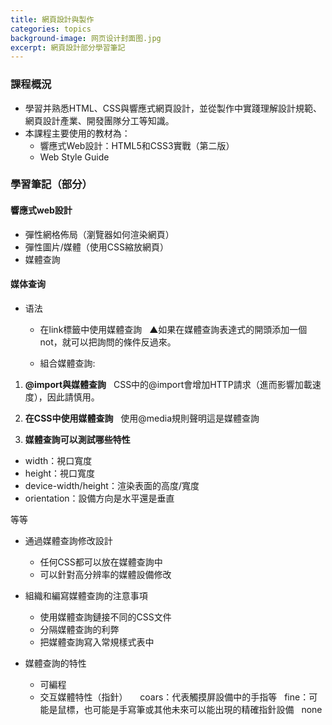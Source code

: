 ```yaml
---
title: 網頁設計與製作
categories: topics
background-image: 网页设计封面图.jpg
excerpt: 網頁設計部分學習筆記
---
```


### 課程概況

- 學習并熟悉HTML、CSS與響應式網頁設計，並從製作中實踐理解設計規範、網頁設計產業、開發團隊分工等知識。
- 本課程主要使用的教材為：
   - 響應式Web設計：HTML5和CSS3實戰（第二版）
   - Web Style Guide

### 學習筆記（部分）

#### 響應式web設計

- 彈性網格佈局（瀏覽器如何渲染網頁）
- 彈性圖片/媒體（使用CSS縮放網頁）
- 媒體查詢

#### 媒体查询

- 语法
   - 在link標籤中使用媒體查詢 
   ▲如果在媒體查詢表達式的開頭添加一個not，就可以把詢問的條件反過來。

   - 組合媒體查詢:
   
1. **@import與媒體查詢**
   CSS中的@import會增加HTTP請求（進而影響加載速度），因此請慎用。
   
2. **在CSS中使用媒體查詢**
    使用@media規則聲明這是媒體查詢
   
3. **媒體查詢可以測試哪些特性**
- width：視口寬度
- height：視口寬度
- device-width/height：渲染表面的高度/寬度
- orientation：設備方向是水平還是垂直

等等

- 通過媒體查詢修改設計

   - 任何CSS都可以放在媒體查詢中
   - 可以針對高分辨率的媒體設備修改
   
- 組織和編寫媒體查詢的注意事項

   - 使用媒體查詢鏈接不同的CSS文件
   - 分隔媒體查詢的利弊
   - 把媒體查詢寫入常規樣式表中
   
- 媒體查詢的特性

   - 可編程
   - 交互媒體特性（指針）
   
   coars：代表觸摸屏設備中的手指等
   fine：可能是鼠標，也可能是手寫筆或其他未來可以能出現的精確指針設備
   none


